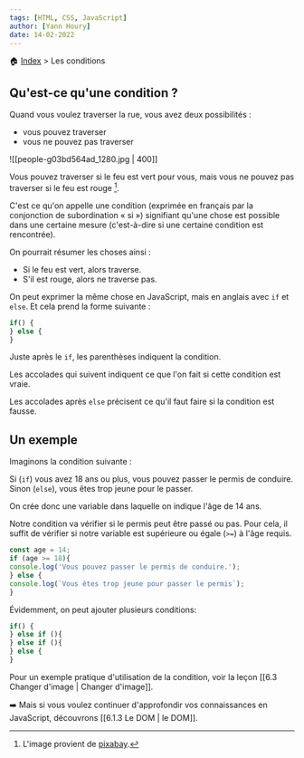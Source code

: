 ```yaml
---
tags: [HTML, CSS, JavaScript]
author: [Yann Houry]
date: 14-02-2022
---
```


🏠 [Index](https://github.com/YannHY/html-css-js/blob/main/index.md) > Les conditions

## Qu'est-ce qu'une condition ?
Quand vous voulez traverser la rue, vous avez deux possibilités :
- vous pouvez traverser
- vous ne pouvez pas traverser

![[people-g03bd564ad_1280.jpg | 400]]

Vous pouvez traverser si le feu est vert pour vous, mais vous ne pouvez pas traverser si le feu est rouge [^1].

C'est ce qu'on appelle une condition (exprimée en français par la conjonction de subordination « si ») signifiant qu'une chose est possible dans une certaine mesure (c'est-à-dire si une certaine condition est rencontrée).

On pourrait résumer les choses ainsi :

- Si le feu est vert, alors traverse.
- S'il est rouge, alors ne traverse pas.

On peut exprimer la même chose en JavaScript, mais en anglais avec `if` et `else`. Et cela prend la forme suivante :

```js
if() {
} else {
}
```

Juste après le `if`, les parenthèses indiquent la condition.

Les accolades qui suivent indiquent ce que l'on fait si cette condition est vraie.

Les accolades après `else` précisent ce qu'il faut faire si la condition est fausse.

## Un exemple
Imaginons la condition suivante :

Si (`if`) vous avez 18 ans ou plus, vous pouvez passer le permis de conduire. Sinon (`else`), vous êtes trop jeune pour le passer.

On crée donc une variable dans laquelle on indique l'âge de 14 ans.

Notre condition va vérifier si le permis peut être passé ou pas. Pour cela, il suffit de vérifier si notre variable est supérieure ou égale (`>=`) à l'âge requis.

``` js
const age = 14;
if (age >= 18){
console.log('Vous pouvez passer le permis de conduire.');
} else {
console.log(`Vous êtes trop jeune pour passer le permis`);
}
```

Évidemment, on peut ajouter plusieurs conditions:

```js
if() {
} else if (){
} else if (){
} else {
}
```

Pour un exemple pratique d'utilisation de la condition, voir la leçon [[6.3 Changer d'image | Changer d'image]].

➡️ Mais si vous voulez continuer d'approfondir vos connaissances en JavaScript, découvrons [[6.1.3 Le DOM | le DOM]].

[^1]: L'image provient de [pixabay](https://pixabay.com/photos/people-walking-street-pedestrian-2564699/).
